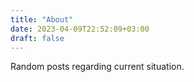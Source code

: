 ```yaml
---
title: "About"
date: 2023-04-09T22:52:09+03:00
draft: false
---
```


Random posts regarding current situation.
